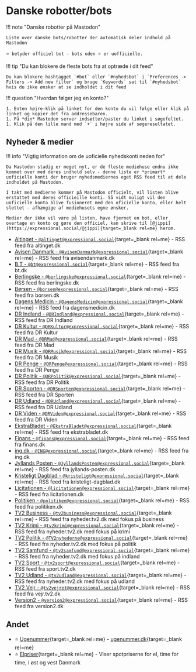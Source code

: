 # Danske robotter/bots

!!! note "Danske robotter på Mastodon"

    Liste over danske bots/robotter der automatisk deler indhold på Mastodon

    ⭐️ betyder officiel bot - bots uden ⭐️ er uofficielle.

!!! tip "Du kan blokere de fleste bots fra at optræde i dit feed"

    Du kan blokere hashtagget `#bot` eller `#nyhedsbot` i `Preferences -> Filters -> Add new filter` og bruge `Keywords` sat til `#nyhedsbot` hvis du ikke ønsker at se indholdet i dit feed

!!! question "Hvordan følger jeg en konto?"

    1. Enten højre-klik på linket for den konto du vil følge eller klik på linket og kopier det fra addressebaren.
    1. På *din* Mastodon server indsætter/paster du linket i søgefeltet.
    1. Klik på den lille mand med `+` i højre side af søgeresultatet.

## Nyheder & medier

!!! info "Vigtig information om de uoficielle nyhedskonti neden for"

    Da Mastodon stadig er meget nyt, er de fleste mediehuse endnu ikke kommet over med deres indhold selv - denne liste er *primært* uoficielle konti der bruger nyhedsmediernes eget RSS feed til at dele indholdet på Mastodon.

    I takt med medierne kommer på Mastodon officielt, vil listen blive erstattet med deres officieille konti. Så vidt muligt vil den uoficielle konto blive fusioneret med den oficielle konto, eller helt slettet - afhængige af mediehusets egne ønsker.

    Medier der ikke vil være på listen, have fjernet en bot, eller overtage en konto og gøre den officiel, kan skrive til [@jippi](https://expressional.social/@jippi){target=_blank rel=me} herom.

- [Altinget - `@altinget@expressional.social`](https://expressional.social/@altinget){target=_blank rel=me} - RSS feed fra altinget.dk
- [Avisen Danmark - `@AvisenDanmark@expressional.social`](https://expressional.social/@AvisenDanmark){target=_blank rel=me} - RSS feed fra avisendanmark.dk
- [B.T - `@bt@expressional.social`](https://expressional.social/@bt){target=_blank rel=me} - RSS feed fra bt.dk
- [Berlingske - `@berlingske@expressional.social`](https://expressional.social/@berlingske){target=_blank rel=me} - RSS feed fra berlingske.dk
- [Børsen - `@borsen@expressional.social`](https://expressional.social/@borsen){target=_blank rel=me} - RSS feed fra borsen.dk
- [Dagens Medicin - `@DagensMedicin@expressional.social`](https://expressional.social/@DagensMedicin){target=_blank rel=me} - RSS feed fra dagensmedicin.dk
- [DR Indland - `@DRIndland@expressional.social`](https://expressional.social/@DRIndland){target=_blank rel=me} - RSS feed fra DR Indland
- [DR Kultur - `@DRKultur@expressional.social`](https://expressional.social/@DRKultur){target=_blank rel=me} - RSS feed fra DR Kultur
- [DR Mad - `@DRMad@expressional.social`](https://expressional.social/@DRMad){target=_blank rel=me} - RSS feed fra DR Mad
- [DR Musik - `@DRMusik@expressional.social`](https://expressional.social/@DRMusik){target=_blank rel=me} - RSS feed fra DR Musik
- [DR Penge - `@DRPenge@expressional.social`](https://expressional.social/@DRPenge){target=_blank rel=me} - RSS feed fra DR Penge
- [DR Politik - `@DRPolitik@expressional.social`](https://expressional.social/@DRPolitik){target=_blank rel=me} - RSS feed fra DR Politik
- [DR Sporten - `@DRSporten@expressional.social`](https://expressional.social/@DRSporten){target=_blank rel=me} - RSS feed fra DR Sporten
- [DR Udland - `@DRUdland@expressional.social`](https://expressional.social/@DRUdland){target=_blank rel=me} - RSS feed fra DR Udland
- [DR Viden - `@DRViden@expressional.social`](https://expressional.social/@DRViden){target=_blank rel=me} - RSS feed fra DR Viden
- [EkstraBladet - `@EkstraBladet@expressional.social`](https://expressional.social/@EkstraBladet){target=_blank rel=me} - RSS feed fra ekstrabladet.dk
- [Finans - `@finans@expressional.social`](https://expressional.social/@finans){target=_blank rel=me} - RSS feed fra finans.dk
- [ing.dk - `@ING@expressional.social`](https://expressional.social/@ing){target=_blank rel=me} - RSS feed fra ing.dk
- [Jyllands Posten - `@JyllandsPosten@expressional.social`](https://expressional.social/@JyllandsPosten){target=_blank rel=me} - RSS feed fra jyllands-posten.dk
- [Kristeligt Dagblad - `@kristeligt@expressional.social`](https://expressional.social/@kristeligt){target=_blank rel=me} - RSS feed fra kristeligt-dagblad.dk
- [Licitationen - `@licitationen@expressional.social`](https://expressional.social/@licitationen){target=_blank rel=me} - RSS feed fra licitationen.dk
- [Politiken - `@politiken@expressional.social`](https://expressional.social/@politiken){target=_blank rel=me} - RSS feed fra politiken.dk
- [TV2 Business - `@tv2business@expressional.social`](https://expressional.social/@tv2business){target=_blank rel=me} - RSS feed fra nyheder.tv2.dk med fokus på business
- [TV2 Krimi - `@tv2krimi@expressional.social`](https://expressional.social/@tv2krimi){target=_blank rel=me} - RSS feed fra nyheder.tv2.dk med fokus på krimi
- [TV2 Politik - `@TV2nyhederne@expressional.social`](https://expressional.social/@TV2nyhederne){target=_blank rel=me} - RSS feed fra nyheder.tv2.dk med fokus på politik
- [TV2 Samfund - `@tv2samfund@expressional.social`](https://expressional.social/@tv2samfund){target=_blank rel=me} - RSS feed fra nyheder.tv2.dk med fokus på indland
- [TV2 Sport - `@tv2sport@expressional.social`](https://expressional.social/@tv2sport){target=_blank rel=me} - RSS feed fra sport.tv2.dk
- [TV2 Udland - `@tv2udland@expressional.social`](https://expressional.social/@tv2udland){target=_blank rel=me} - RSS feed fra nyheder.tv2.dk med fokus på udland
- [TV2 Vejr - `@tv2vejret@expressional.social`](https://expressional.social/@tv2vejret){target=_blank rel=me} - RSS feed fra vejr.tv2.dk
- [Version2 - `@version2@expressional.social`](https://expressional.social/@version2){target=_blank rel=me} - RSS feed fra version2.dk

## Andet

- ⭐️ [Ugenummer](https://expressional.social/@ugenr){target=_blank rel=me} - [ugenummer.dk](https://ugenr.dk/){target=_blank rel=me}
- ⭐️ [Elpriser](https://mstdn.dk/@elpriser){target=_blank rel=me} - Viser spotpriserne for el, time for time, i øst og vest Danmark
